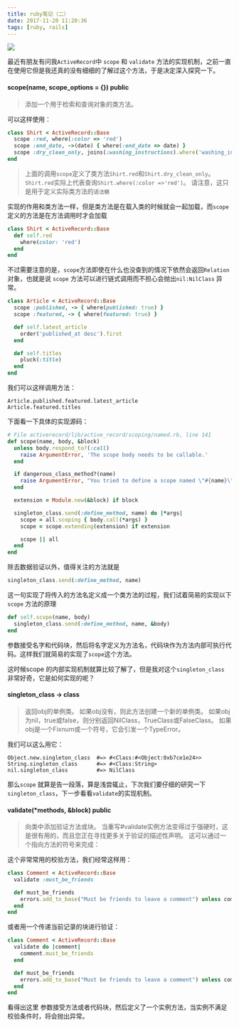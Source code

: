 ```yaml
---
title: ruby笔记（二）
date: 2017-11-20 11:20:36
tags: [ruby, rails]
---
```



![](https://ss3.bdstatic.com/70cFv8Sh_Q1YnxGkpoWK1HF6hhy/it/u=3942457143,1284096136&fm=27&gp=0.jpg)
<!--more-->

最近有朋友有问我`ActiveRecord`中 `scope` 和 `validate` 方法的实现机制，之前一直在使用它但是我还真的没有细细的了解过这个方法，于是决定深入探究一下。

#### scope(name, scope_options = {}) public

>添加一个用于检索和查询对象的类方法。

可以这样使用：

```ruby
class Shirt < ActiveRecord::Base
  scope :red, where(:color => 'red')
  scope :end_date, ->(date) { where(:end_date => date) }
  scope :dry_clean_only, joins(:washing_instructions).where('washing_instructions.dry_clean_only = ?', true)
end
```

>上面的调用`scope`定义了类方法`Shirt.red`和`Shirt.dry_clean_only`。 `Shirt.red`实际上代表查询`Shirt.where(:color =>'red')`。
请注意，这只是用于定义实际类方法的`语法糖`

实现的作用和类方法一样，但是类方法是在载入类的时候就会一起加载，而`scope` 定义的方法是在方法调用时才会加载
```ruby
class Shirt < ActiveRecord::Base
  def self.red
    where(color: 'red')
  end
end
```
不过需要注意的是，`scope`方法即使在什么也没查到的情况下依然会返回`Relation`对象，也就是说 `scope` 方法可以进行链式调用而不担心会抛出`nil:NilClass` 异常。

```ruby
class Article < ActiveRecord::Base
  scope :published, -> { where(published: true) }
  scope :featured, -> { where(featured: true) }

  def self.latest_article
    order('published_at desc').first
  end

  def self.titles
    pluck(:title)
  end
end
```

我们可以这样调用方法：
```bush
Article.published.featured.latest_article
Article.featured.titles
```

下面看一下具体的实现源码：

```ruby
# File activerecord/lib/active_record/scoping/named.rb, line 141
def scope(name, body, &block)
  unless body.respond_to?(:call)
    raise ArgumentError, 'The scope body needs to be callable.'
  end

  if dangerous_class_method?(name)
    raise ArgumentError, "You tried to define a scope named \"#{name}\" "                "on the model \"#{self.name}\", but Active Record already defined "                "a class method with the same name."
  end

  extension = Module.new(&block) if block

  singleton_class.send(:define_method, name) do |*args|
    scope = all.scoping { body.call(*args) }
    scope = scope.extending(extension) if extension

    scope || all
  end
end
```

除去数据验证以外，值得关注的方法就是
```ruby
singleton_class.send(:define_method, name)
```
这一句实现了将传入的方法名定义成一个类方法的过程，我们试着简易的实现以下`scope` 方法的原理

```ruby
def self.scope(name, body)
  singleton_class.send(:define_method, name, &body)
end
```

参数接受名字和代码块，然后将名字定义为方法名，代码块作为方法内部可执行代码。这样我们就简易的实现了`scope`这个方法。

这时候scope 的内部实现机制就算比较了解了，但是我对这个`singleton_class` 非常好奇，它是如何实现的呢？

#### singleton_class → class

>返回obj的单例类。 如果obj没有，则此方法创建一个新的单例类。
如果obj为nil，true或false，则分别返回NilClass，TrueClass或FalseClass。 如果obj是一个Fixnum或一个符号，它会引发一个TypeError。

我们可以这么用它：
```bush
Object.new.singleton_class  #=> #<Class:#<Object:0xb7ce1e24>>
String.singleton_class      #=> #<Class:String>
nil.singleton_class         #=> NilClass
```

那么`scope` 就算是告一段落，算是浅尝辄止，下次我们要仔细的研究一下`singleton_class`，下一步看看`validate`的实现机制。

#### validate(*methods, &block) public

>向类中添加验证方法或块。 当重写#validate实例方法变得过于强硬时，这是很有用的，而且您正在寻找更多关于验证的描述性声明。
这可以通过一个指向方法的符号来完成：

这个非常常用的校验方法，我们经常这样用：

```ruby
class Comment < ActiveRecord::Base
  validate :must_be_friends

  def must_be_friends
    errors.add_to_base("Must be friends to leave a comment") unless commenter.friend_of?(commentee)
  end
end
```

或者用一个传递当前记录的块进行验证：
```ruby
class Comment < ActiveRecord::Base
  validate do |comment|
    comment.must_be_friends
  end

  def must_be_friends
    errors.add_to_base("Must be friends to leave a comment") unless commenter.friend_of?(commentee)
  end
end
```
看得出这里 参数接受方法或者代码块，然后定义了一个实例方法，当实例不满足校验条件时，将会抛出异常。
